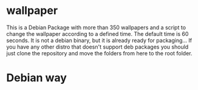 # wallpaper

This is a Debian Package with more than 350 wallpapers and a script to change the wallpaper according to a defined time. 
The default time is 60 seconds. It is not a debian binary, but it is already ready for packaging... If you have any other distro that doesn't support deb packages you should just clone the repository and move the folders from here to the root folder.

# Debian way
